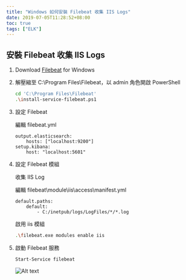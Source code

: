 ```yaml
---
title: "Windows 如何安裝 Filebeat 收集 IIS Logs"
date: 2019-07-05T11:28:52+08:00
toc: true
tags: ["ELK"]
---
```


<!--more-->

## 安裝 Filebeat 收集 IIS Logs

1. Download [Filebeat](https://artifacts.elastic.co/downloads/beats/filebeat/filebeat-7.2.0-windows-x86_64.zip) for Windows

2. 解壓縮至 C:\Program Files\Filebeat，以 admin 角色開啟 PowerShell

    ```bash
    cd 'C:\Program Files\Filebeat'
    .\install-service-filebeat.ps1
    ```

3. 設定 Filebeat

    編輯 filebeat.yml

    ```text
    output.elasticsearch:
        hosts: ["localhost:9200"]
    setup.kibana:
        host: "localhost:5601"
    ```

4. 設定 Filebeat 模組

    收集 IIS Log

    編輯 filebeat\module\iis\access\manifest.yml

    ```text
    default.paths:
        default:
            - C:/inetpub/logs/LogFiles/*/*.log
    ```

    啟用 iis 模組

    ```bash
    .\filebeat.exe modules enable iis
    ```

5. 啟動 Filebeat 服務

    ```bash
    Start-Service filebeat
    ```

    ![Alt text](/images/filebeat_service.PNG)
